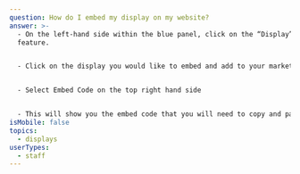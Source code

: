 ```yaml
---
question: How do I embed my display on my website?
answer: >-
  - On the left-hand side within the blue panel, click on the “Display”
  feature. 


  - Click on the display you would like to embed and add to your marketing website.


  - Select Embed Code on the top right hand side


  - This will show you the embed code that you will need to copy and paste into your website. 
isMobile: false
topics:
  - displays
userTypes:
  - staff
---
```

